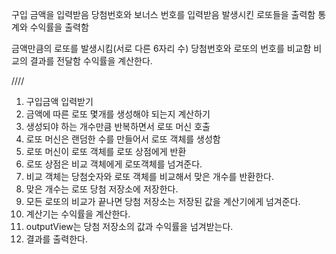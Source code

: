 구입 금액을 입력받음
당첨번호와 보너스 번호를 입력받음
발생시킨 로또들을 출력함
통계와 수익률을 출력함




금액만큼의 로또를 발생시킴(서로 다른 6자리 수)
당첨번호와 로또의 번호를 비교함
비교의 결과를 전달함
수익률을 계산한다.



////
1. 구입금액 입력받기
2. 금액에 따른 로또 몇개를 생성해야 되는지 계산하기
3. 생성되야 하는 개수만큼 반복하면서 로또 머신 호출
4. 로또 머신은 랜덤한 수를 만들어서 로또 객체를 생성함
5. 로또 머신이 로또 객체를 로또 상점에게 반환
6. 로또 상점은 비교 객체에게 로또객체를 넘겨준다.
7. 비교 객체는 당첨숫자와 로또 객체를 비교해서 맞은 개수를 반환한다.
8. 맞은 개수는 로또 당첨 저장소에 저장한다.
9. 모든 로또의 비교가 끝나면 당첨 저장소는 저장된 값을 계산기에게 넘겨준다.
10. 계산기는 수익률을 계산한다.
11. outputView는 당첨 저장소의 값과 수익률을 넘겨받는다.
12. 결과를 출력한다.